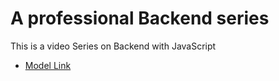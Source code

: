 # A professional Backend series

This is a video Series on Backend with JavaScript

- [Model Link](https://app.eraser.io/workspace/YtPqZ1VogxGy1jzIDkzj?origin=qr)
